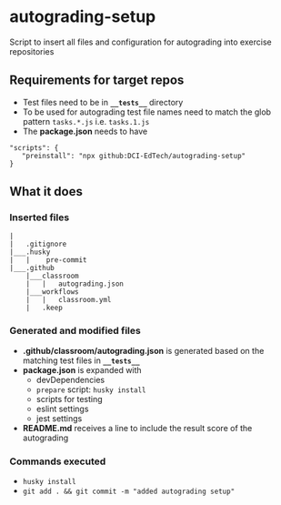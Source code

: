# autograding-setup
Script to insert all files and configuration for autograding into exercise repositories
## Requirements for target repos
- Test files need to be in **`__tests__`** directory
- To be used for autograding test file names need to match the glob pattern `tasks.*.js` i.e. `tasks.1.js`
- The **package.json** needs to have
```
"scripts": {
   "preinstall": "npx github:DCI-EdTech/autograding-setup"
}
```
## What it does
### Inserted files
```
|
|   .gitignore
|___.husky
|   |    pre-commit
|___.github
    |___classroom
    |   |   autograding.json
    |___workflows
    |   |   classroom.yml
    |   .keep
```
### Generated and modified files
- **.github/classroom/autograding.json** is generated based on the matching test files in **`__tests__`**
- **package.json** is expanded with
  - devDependencies
  - `prepare` script: `husky install`
  - scripts for testing
  - eslint settings
  - jest settings
- **README.md** receives a line to include the result score of the autograding
### Commands executed
- `husky install`
- `git add . && git commit -m "added autograding setup"`
